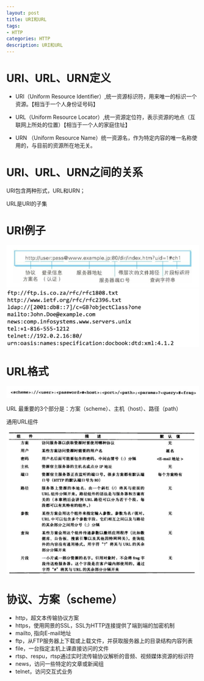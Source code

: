 ```yaml
---
layout: post
title: URI和URL
tags:
- HTTP
categories: HTTP
description: URI和URL
---
```


# URI、URL、URN定义

- URI（Uniform Resource Identifier）,统一资源标识符，用来唯一的标识一个资源。【相当于一个人身份证号码】

- URL（Uniform Resource Locator）,统一资源定位符，表示资源的地点（互联网上所处的位置）【相当于一个人的家庭住址】

- URN （Uniform Resource Name）统一资源名，作为特定内容的唯一名称使用的，与目前的资源所在地无关。

# URI、URL、URN之间的关系

URI包含两种形式，URL和URN；

URL是URI的子集

# URI例子

<div class="rd">
    <img src="/assets/images/2017/10-11-12/10-30-2.png" alt="">
</div>

<div class="rd">
    <img src="/assets/images/2017/10-11-12/10-30-1.png" alt="">
</div>

# URL格式

<div class="rd">
    <img src="/assets/images/2017/10-11-12/10-30-3.png" alt="">
</div>

URL 最重要的3个部分是：方案（scheme）、主机（host）、路径（path）

通用URL组件
<div class="rd">
    <img src="/assets/images/2017/10-11-12/10-30-4.png" alt="">
</div>

# 协议、方案（scheme）

- http，超文本传输协议方案  
- https，使用网景的SSL，SSL为HTTP连接提供了端到端的加密机制  
- mailto, 指向E-mail地址  
- ftp，从FTP服务器上下载或上载文件，并获取服务器上的目录结构内容列表  
- file，一台指定主机上课直接访问的文件  
- rtsp、respu，rtsp通过实时流传输协议解析的音频、视频媒体资源的标识符  
- news，访问一些特定的文章或新闻组  
- telnet，访问交互式业务  




